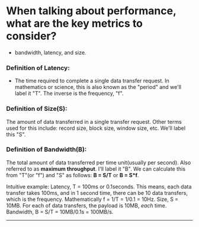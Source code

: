 # When talking about performance, what are the key metrics to consider?
* bandwidth, latency, and size.

### Definition of Latency:
* The time required to complete a single data transfer request. In mathematics
or science, this is also known as the "period" and we'll label it "T". The
inverse is the frequency, "f".

### Definition of Size(S):
The amount of data transferred in a single transfer request. Other terms used
for this include: record size,
block size, window size, etc. We'll label this "S".

### Definition of Bandwidth(B):
The total amount of data transferred per time unit(usually per second). Also
referred to as **maximum throughput**. I'll
label it "B". We can calculate this from "T"(or "f") and "S" as follows:
**B = S/T** or **B = S*f**.

Intuitive example:
Latency, T = 100ms or 0.1seconds.
This means, each data transfer takes 100ms, and in 1 second time, there can be
10 data transfers, which is the frequency. Mathematically f = 1/T = 1/0.1 = 10Hz.
Size, S = 10MB.
For each of data transfers, the payload is 10MB, *each* time.
Bandwidth, B = S/T = 10MB/0.1s = 100MB/s.

---